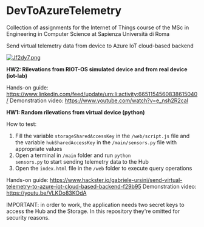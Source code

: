 # DevToAzureTelemetry
Collection of assignments for the Internet of Things course of the MSc in Engineering in Computer Science at Sapienza Università di Roma

Send virtual telemetry data from device to Azure IoT cloud-based backend

[![Jf2dy7.png](https://iili.io/Jf2dy7.png)](https://freeimage.host/i/schema.Jf2dy7)

**HW2: Rilevations from RIOT-OS simulated device and from real device (iot-lab)**

Hands-on guide: https://www.linkedin.com/feed/update/urn:li:activity:6651154560838615040/
Demonstration video: https://www.youtube.com/watch?v=e_nsh2R2caI

**HW1: Random rilevations from virtual device (python)**

How to test:

1) Fill the variable <code>storageSharedAccessKey</code> in the <code>/web/script.js</code> file and the variable <code>hubSharedAccessKey</code> in the <code>/main/sensors.py</code> file with appropriate values
2) Open a terminal in <code>/main</code> folder and run <code>python sensors.py</code> to start sending telemetry data to the Hub
3) Open the <code>index.html</code> file in the <code>/web</code> folder to execute query operations

Hands-on guide: https://www.hackster.io/gabriele-ursini/send-virtual-telemetry-to-azure-iot-cloud-based-backend-f29b95
Demonstration video: https://youtu.be/VLKDo83KOdA

IMPORTANT: in order to work, the application needs two secret keys to access the Hub and the Storage. In this repository they're omitted for security reasons. 
